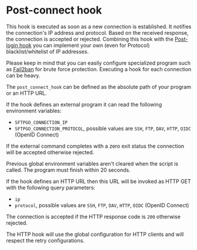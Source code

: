 # Post-connect hook

This hook is executed as soon as a new connection is established. It notifies the connection's IP address and protocol. Based on the received response, the connection is accepted or rejected. Combining this hook with the [Post-login hook](./post-login-hook.md) you can implement your own (even for Protocol) blacklist/whitelist of IP addresses.

Please keep in mind that you can easily configure specialized program such as [Fail2ban](http://www.fail2ban.org/) for brute force protection. Executing a hook for each connection can be heavy.

The `post_connect_hook` can be defined as the absolute path of your program or an HTTP URL.

If the hook defines an external program it can read the following environment variables:

- `SFTPGO_CONNECTION_IP`
- `SFTPGO_CONNECTION_PROTOCOL`, possible values are `SSH`, `FTP`, `DAV`, `HTTP`, `OIDC` (OpenID Connect)

If the external command completes with a zero exit status the connection will be accepted otherwise rejected.

Previous global environment variables aren't cleared when the script is called.
The program must finish within 20 seconds.

If the hook defines an HTTP URL then this URL will be invoked as HTTP GET with the following query parameters:

- `ip`
- `protocol`, possible values are `SSH`, `FTP`, `DAV`, `HTTP`, `OIDC` (OpenID Connect)

The connection is accepted if the HTTP response code is `200` otherwise rejected.

The HTTP hook will use the global configuration for HTTP clients and will respect the retry configurations.
